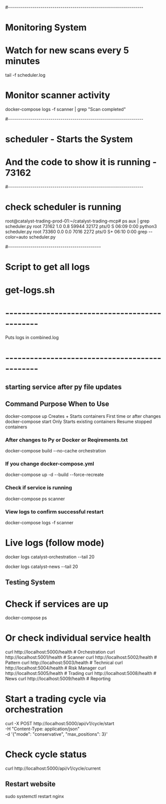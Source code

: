 #-------------------------------------------------------------------
# Monitoring System

# Watch for new scans every 5 minutes
tail -f scheduler.log

# Monitor scanner activity
  docker-compose logs -f scanner | grep "Scan completed"





#-------------------------------------------------------------------
# scheduler - Starts the System
# And the code to show it is running - 73162
#-------------------------------------------------------------------

# check scheduler is running

root@catalyst-trading-prod-01:~/catalyst-trading-mcp# ps aux | grep scheduler.py
root       73162  1.0  0.8  59944 32172 pts/0    S    06:09   0:00 python3 scheduler.py
root       73360  0.0  0.0   7016  2272 pts/0    S+   06:10   0:00 grep --color=auto scheduler.py

#----------------------------------------------
# Script to get all logs
# get-logs.sh
# ----------------------------------------------
Puts logs in combined.log


# ----------------------------------------------
## starting service after py file updates

## Command		            Purpose 			                  When to Use
docker-compose up     	Creates + Starts containers	    First time or after changes
docker-compose start	  Only Starts existing containers	Resume stopped containers

### After changes to Py or Docker or Reqirements.txt
docker-compose build --no-cache orchestration

### If you change docker-compose.yml
docker-compose up -d --build --force-recreate

### Check if service is running
docker-compose ps scanner

### View logs to confirm successful restart
docker-compose logs -f scanner

# Live logs (follow mode)
docker logs catalyst-orchestration --tail 20

docker logs catalyst-news --tail 20


## Testing System

# Check if services are up
docker-compose ps

# Or check individual service health
curl http://localhost:5000/health  # Orchestration
curl http://localhost:5001/health  # Scanner
curl http://localhost:5002/health  # Pattern
curl http://localhost:5003/health  # Technical
curl http://localhost:5004/health  # Risk Manager
curl http://localhost:5005/health  # Trading
curl http://localhost:5008/health  # News
curl http://localhost:5009/health  # Reporting

# Start a trading cycle via orchestration
curl -X POST http://localhost:5000/api/v1/cycle/start \
  -H "Content-Type: application/json" \
  -d '{"mode": "conservative", "max_positions": 3}'

# Check cycle status
curl http://localhost:5000/api/v1/cycle/current


## Restart website
sudo systemctl restart nginx